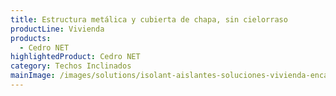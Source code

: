 ```yaml
---
title: Estructura metálica y cubierta de chapa, sin cielorraso
productLine: Vivienda
products:
  - Cedro NET
highlightedProduct: Cedro NET
category: Techos Inclinados
mainImage: /images/solutions/isolant-aislantes-soluciones-vivienda-encabezado.jpg
---
```

